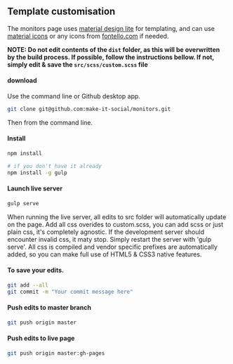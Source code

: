 ## Template customisation

The monitors page uses [material design lite](http://www.getmdl.io/) for templating, and can use [material icons](https://www.google.com/design/icons/) or any icons from [fontello.com](http://fontello.com/) if needed.

__NOTE: Do not edit contents of the `dist` folder, as this will be overwritten by the build process. If possible, follow the instructions bellow. If not, simply edit & save the `src/scss/custom.scss` file__

#### download 
Use the command line or Github desktop app.
```BASH
git clone git@github.com:make-it-social/monitors.git
```

Then from the command line. 
#### Install
```BASH
npm install

# if you don't have it already
npm install -g gulp
```

#### Launch live server
```BASH
gulp serve
```


When running the live server, all edits to src folder will automatically update on the page. Add all css overides to custom.scss, you can add scss or just plain css, it's completely agnostic. If the development server should encounter invalid css, it maty stop. Simply restart the server with 'gulp serve'. All css is compiled and vendor specific prefixes are automatically added, so you can make full use of HTML5 & CSS3 native features. 

#### To save your edits.
```BASH
git add --all 
git commit -m "Your commit message here"
```

#### Push edits to master branch
```BASH
git push origin master
```

#### Push edits to live page
```BASH
git push origin master:gh-pages
```